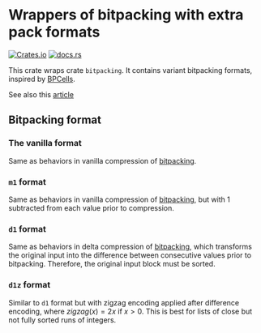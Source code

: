 # Wrappers of bitpacking with extra pack formats

[![Crates.io](https://img.shields.io/crates/v/rust-latex-doc-minimal-example?color=green&style=for-the-badge)](https://crates.io/crates/bitpacking-plus)
[![docs.rs](https://img.shields.io/badge/docs.rs-latest-green?style=for-the-badge)](https://docs.rs/bitpacking-plus/)

This crate wraps crate `bitpacking`. It contains variant bitpacking formats, inspired by [BPCells](https://github.com/bnprks/BPCells).

See also this [article](https://bnprks.github.io/BPCells/articles/web-only/bitpacking-format.html)

## Bitpacking format

### The vanilla format
Same as behaviors in vanilla compression of [bitpacking](https://docs.rs/bitpacking/latest/bitpacking/trait.BitPacker.html#examples-without-delta-encoding).

### `m1` format
Same as behaviors in vanilla compression of [bitpacking](https://docs.rs/bitpacking/latest/bitpacking/trait.BitPacker.html#examples-without-delta-encoding), but with 1 subtracted from each value prior to compression.

### `d1` format
Same as behaviors in delta compression of [bitpacking](https://docs.rs/bitpacking/latest/bitpacking/trait.BitPacker.html#examples-with-delta-encoding), which transforms the original input into the difference between consecutive values prior to bitpacking. Therefore, the original input block must be sorted.

### `d1z` format
Similar to `d1` format but with zigzag encoding applied after difference encoding, where $zigzag(x) = 2x$ if $x > 0$. This is best for lists of close but not fully sorted runs of integers.
